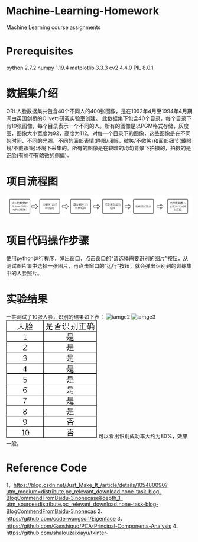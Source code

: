 # Machine-Learning-Homework
Machine Learning course assignments
# Prerequisites
python 2.7.2
numpy 1.19.4
matplotlib 3.3.3
cv2 4.4.0
PIL 8.0.1
# 数据集介绍
ORL人脸数据集共包含40个不同人的400张图像，是在1992年4月至1994年4月期间由英国剑桥的Olivetti研究实验室创建。
此数据集下包含40个目录，每个目录下有10张图像，每个目录表示一个不同的人。所有的图像是以PGM格式存储，灰度图，图像大小宽度为92，高度为112。对每一个目录下的图像，这些图像是在不同的时间、不同的光照、不同的面部表情(睁眼/闭眼，微笑/不微笑)和面部细节(戴眼镜/不戴眼镜)环境下采集的。所有的图像是在较暗的均匀背景下拍摄的，拍摄的是正脸(有些带有略微的侧偏)。
# 项目流程图
![iamge1](https://github.com/githubhtz/image/blob/main/1.png)
# 项目代码操作步骤
使用python运行程序，弹出窗口，点击窗口的“请选择需要识别的图片”按钮，从测试图片集中选择一张图片，再点击窗口的“运行”按钮，就会弹出识别到的训练集中的人脸照片。
# 实验结果
一共测试了10张人脸，识别的结果如下表：
![iamge2](https://github.com/githubhtz/image/blob/main/3(1).png)
![iamge3](https://github.com/githubhtz/image/blob/main/3(2).png)
![iamge4](https://github.com/githubhtz/image/blob/main/4.png)
可以看出识别成功率大约为80%，效果一般。
# Reference Code
1、https://blog.csdn.net/Just_Make_It_/article/details/105480090?utm_medium=distribute.pc_relevant_download.none-task-blog-BlogCommendFromBaidu-3.nonecase&depth_1-utm_source=distribute.pc_relevant_download.none-task-blog-BlogCommendFromBaidu-3.nonecas
2、https://github.com/coderwangson/Eigenface
3、https://github.com/Gaoshiguo/PCA-Principal-Components-Analysis
4、https://github.com/shalouzaixiayu/tkinter-

